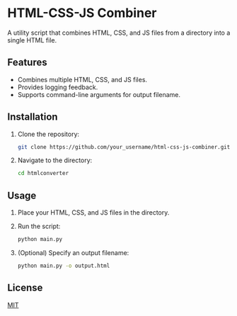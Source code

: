 # HTML-CSS-JS Combiner

A utility script that combines HTML, CSS, and JS files from a directory into a single HTML file.

## Features

- Combines multiple HTML, CSS, and JS files.
- Provides logging feedback.
- Supports command-line arguments for output filename.

## Installation

1. Clone the repository:
   ```bash
   git clone https://github.com/your_username/html-css-js-combiner.git
   ```

2. Navigate to the directory:
   ```bash
   cd htmlconverter
   ```

## Usage

1. Place your HTML, CSS, and JS files in the directory.

2. Run the script:
   ```bash
   python main.py
   ```

3. (Optional) Specify an output filename:
   ```bash
   python main.py -o output.html
   ```
## License

[MIT](https://choosealicense.com/licenses/mit/)
